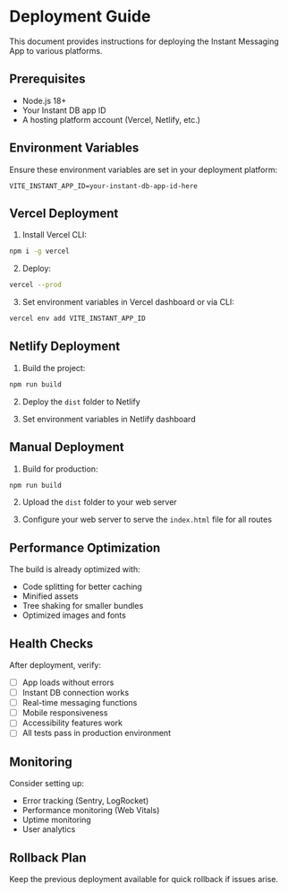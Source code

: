 # Deployment Guide

This document provides instructions for deploying the Instant Messaging App to various platforms.

## Prerequisites

- Node.js 18+
- Your Instant DB app ID
- A hosting platform account (Vercel, Netlify, etc.)

## Environment Variables

Ensure these environment variables are set in your deployment platform:

```env
VITE_INSTANT_APP_ID=your-instant-db-app-id-here
```

## Vercel Deployment

1. Install Vercel CLI:
```bash
npm i -g vercel
```

2. Deploy:
```bash
vercel --prod
```

3. Set environment variables in Vercel dashboard or via CLI:
```bash
vercel env add VITE_INSTANT_APP_ID
```

## Netlify Deployment

1. Build the project:
```bash
npm run build
```

2. Deploy the `dist` folder to Netlify

3. Set environment variables in Netlify dashboard

## Manual Deployment

1. Build for production:
```bash
npm run build
```

2. Upload the `dist` folder to your web server

3. Configure your web server to serve the `index.html` file for all routes

## Performance Optimization

The build is already optimized with:
- Code splitting for better caching
- Minified assets
- Tree shaking for smaller bundles
- Optimized images and fonts

## Health Checks

After deployment, verify:
- [ ] App loads without errors
- [ ] Instant DB connection works
- [ ] Real-time messaging functions
- [ ] Mobile responsiveness
- [ ] Accessibility features work
- [ ] All tests pass in production environment

## Monitoring

Consider setting up:
- Error tracking (Sentry, LogRocket)
- Performance monitoring (Web Vitals)
- Uptime monitoring
- User analytics

## Rollback Plan

Keep the previous deployment available for quick rollback if issues arise.